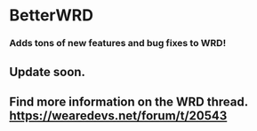 # BetterWRD
### Adds tons of new features and bug fixes to WRD!  

## Update soon.  

## Find more information on the WRD thread.  https://wearedevs.net/forum/t/20543
